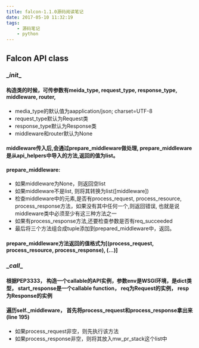 ```yaml
---
title: falcon-1.1.0源码阅读笔记
date: 2017-05-10 11:32:19
tags: 
    - 源码笔记
    - python
---
```


##  Falcon API class

### \__init__
#### 构造类的时候，可传参数有meida_type, request_type, response_type, middleware, router,
* media_type的默认值为aapplication/json; charset=UTF-8
* request_type默认为Request类
* response_type默认为Response类
* middleware和router默认为None

#### middleware传入后,会通过prepare_middleware做处理, prepare_middleware是从api_helpers中导入的方法,返回的值为list。

#### prepare_middleware:
* 如果middleware为None，则返回空list
* 如果middleware不是list, 则将其转换为list([middleware])
* 检查middleware中的元素,是否有process_request, process_resource, process_response方法，如果没有其中任何一个,则返回错误, 也就是说middleware类中必须至少有这三种方法之一
* 如果有process_response方法,还要检查参数是否有req_succeeded
* 最后将三个方法组合成tuple添加到prepared_middleware中，返回。

#### prepare_middleware方法返回的值格式为[(process_request, process_resource, process_response), (...)]

###  \__call__

####  根据PEP3333， 构造一个callable的API实例，参数env是WSGI环境，是dict类型， start_response是一个callable function， req为Request的实例， resp为Response的实例

#### 遍历self._middleware， 首先将process_request和process_response拿出来(line 195)
* 如果process_request非空，则先执行该方法
* 如果process_response非空，则将其放入mw_pr_stack这个list中





